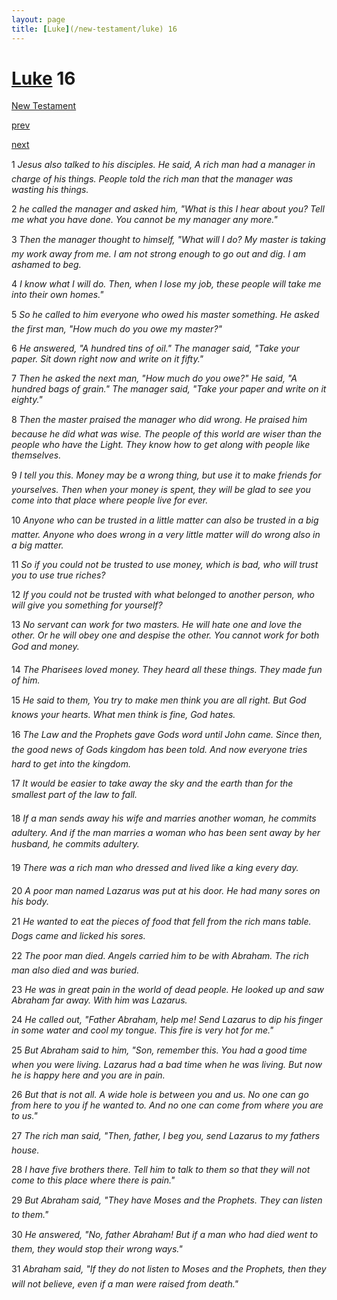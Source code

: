 ```yaml
---
layout: page
title: [Luke](/new-testament/luke) 16
---
```


# [Luke](/new-testament/luke) 16

[New Testament](/new-testament)


[prev](/new-testament/luke/luke-15.html)


[next](/new-testament/luke/luke-17.html)

1 _Jesus also talked to his disciples. He said, A rich man had a manager in charge of his things. People told the rich man that the manager was wasting his things._

2 _he called the manager and asked him, "What is this I hear about you? Tell me what you have done. You cannot be my manager any more."_

3 _Then the manager thought to himself, "What will I do? My master is taking my work away from me. I am not strong enough to go out and dig. I am ashamed to beg._

4 _I know what I will do. Then, when I lose my job, these people will take me into their own homes."_

5 _So he called to him everyone who owed his master something. He asked the first man,  "How much do you owe my master?"_

6 _He answered, "A hundred tins of oil." The manager said, "Take your paper. Sit down right now and write on it fifty."_

7 _Then he asked the next man, "How much do you owe?" He said, "A hundred bags of grain." The manager said, "Take your paper and write on it eighty."_

8 _Then the master praised the manager who did wrong. He praised him because he did what was wise. The people of this world are wiser than the people who have the Light.  They know how to get along with people like themselves._

9 _I tell you this. Money may be a wrong thing, but use it to make friends for yourselves.  Then when your money is spent, they will be glad to see you come into that place where people live for ever._

10 _Anyone who can be trusted in a little matter can also be trusted in a big matter. Anyone who does wrong in a very little matter will do wrong also in a big matter._

11 _So if you could not be trusted to use money, which is bad, who will trust you to use true riches?_

12 _If you could not be trusted with what belonged to another person, who will give you something for yourself?_

13 _No servant can work for two masters. He will hate one and love the other. Or he will obey one and despise the other. You cannot work for both God and money._

14 _The Pharisees loved money. They heard all these things. They made fun of him._

15 _He said to them, You try to make men think you are all right. But God knows your hearts. What men think is fine, God hates._

16 _The Law and the Prophets gave Gods word until John came. Since then, the good news of Gods kingdom has been told. And now everyone tries hard to get into the kingdom._

17 _It would be easier to take away the sky and the earth than for the smallest part of the law to fall._

18 _If a man sends away his wife and marries another woman, he commits adultery. And if the man marries a woman who has been sent away by her husband, he commits adultery._

19 _There was a rich man who dressed and lived like a king every day._

20 _A poor man named Lazarus was put at his door. He had many sores on his body._

21 _He wanted to eat the pieces of food that fell from the rich mans table. Dogs came and licked his sores._

22 _The poor man died. Angels carried him to be with Abraham. The rich man also died and was buried._

23 _He was in great pain in the world of dead people. He looked up and saw Abraham far away. With him was Lazarus._

24 _He called out, "Father Abraham, help me! Send Lazarus to dip his finger in some water and cool my tongue. This fire is very hot for me."_

25 _But Abraham said to him, "Son, remember this. You had a good time when you were living. Lazarus had a bad time when he was living. But now he is happy here and you are in pain._

26 _But that is not all. A wide hole is between you and us. No one can go from here to you if he wanted to. And no one can come from where you are to us."_

27 _The rich man said, "Then, father, I beg you, send Lazarus to my fathers house._

28 _I have five brothers there. Tell him to talk to them so that they will not come to this place where there is pain."_

29 _But Abraham said, "They have Moses and the Prophets. They can listen to them."_

30 _He answered, "No, father Abraham! But if a man who had died went to them, they would stop their wrong ways."_

31 _Abraham said, "If they do not listen to Moses and the Prophets, then they will not believe, even if a man were raised from death." _

